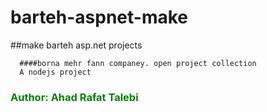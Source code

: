 # barteh-aspnet-make
##make barteh asp.net projects
``` Barteh
  ####borna mehr fann companey. open project collection
  A nodejs project
```

### <span style="color:green">Author: Ahad Rafat Talebi<span>
